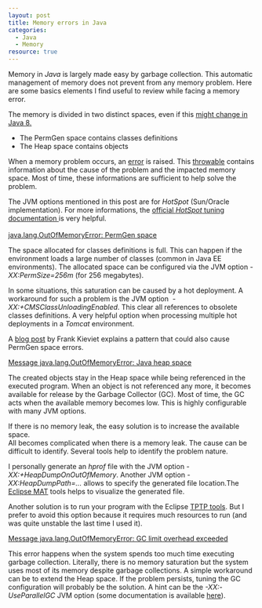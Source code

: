 ```yaml
--- 
layout: post 
title: Memory errors in Java
categories:
  - Java
  - Memory
resource: true
---
```

<p>
	Memory in <i>Java</i> is largely made easy by garbage collection. This
	automatic management of memory does not prevent from any memory
	problem. Here are some basics elements I find useful to review while
	facing a memory error.
</p>
<p>
	The memory is divided in two distinct spaces, even if this <a
		href="http://openjdk.java.net/jeps/122">might change in Java 8</a><a
		href="http://www.blogger.com/null">.</a><br />
<ul>
	<li>The PermGen space contains classes definitions</li>
	<li>The Heap space contains objects</li>
</ul>
<p>
	When a memory problem occurs, an
	<a
		href="http://docs.oracle.com/javase/7/docs/api/java/lang/OutOfMemoryError.html">error</a>
		is raised. This
	<a
		href="http://docs.oracle.com/javase/7/docs/api/java/lang/Throwable.html">throwable</a>
	contains information about the cause of the problem and the impacted
	memory space. Most of time, these informations are sufficient to help
	solve the problem.
</p>
<p>
	The JVM options mentioned in this post are for <i>HotSpot</i>
	(Sun/Oracle implementation). For more informations, the <a
		href="http://www.oracle.com/technetwork/java/javase/gc-tuning-6-140523.html">official
		<i>HotSpot</i> tuning documentation
	</a> is very helpful.<br />
	<a
		href="http://docs.oracle.com/javase/7/docs/webnotes/tsg/TSG-VM/html/memleaks.html#gbyuu"><br /></a><a
		href="http://docs.oracle.com/javase/7/docs/webnotes/tsg/TSG-VM/html/memleaks.html#gbyuu"><u>java.lang.OutOfMemoryError:
			PermGen space</u></a><br />
<ul></ul>
<p>
	The space allocated for classes definitions is full. This can happen if
	the environment loads a large number of classes (common in Java EE
	environments). The allocated space can be configured via the JVM option
	<i>-XX:PermSize=256m</i>
	(for 256 megabytes).
</p>
<p>
	In some situations, this saturation can be caused by a hot deployment.
	A workaround for such a problem is the JVM option&nbsp; <i>-XX:+CMSClassUnloadingEnabled</i>.
	This clear all references to obsolete classes definitions. A very
	helpful option when processing multiple hot deployments in a <i>Tomcat</i>
	environment.
</p>
<p>
	A <a
		href="http://frankkieviet.blogspot.fr/2006/10/classloader-leaks-dreaded-permgen-space.html">blog
		post</a> by Frank Kieviet explains a pattern that could also cause PermGen
	space errors.
</p>
<p>
	<a
		href="http://docs.oracle.com/javase/7/docs/webnotes/tsg/TSG-VM/html/memleaks.html#gbyvh"><u>Message
			java.lang.OutOfMemoryError: Java heap space</u></a>
</p>
<p>The created objects stay in the Heap space while being referenced
	in the executed program. When an object is not referenced any more, it
	becomes available for release by the Garbage Collector (GC). Most of
	time, the GC acts when the available memory becomes low. This is highly
	configurable with many JVM options.</p>
<p>
	If there is no memory leak, the easy solution is to increase the
	available space.<br />All becomes complicated when there is a memory
	leak. The cause can be difficult to identify. Several tools help to
	identify the problem nature.
</p>
<p>
	I personally generate an <i>hprof</i> file with the JVM option <i>-XX:+HeapDumpOnOutOfMemory</i>.
	Another JVM option <i>-XX:HeapDumpPath=...</i> allows to specify the
	generated file location.The <a href="http://www.eclipse.org/mat/">Eclipse
		MAT</a> tools helps to visualize the generated file.
</p>
<p>
	Another solution is to run your program with the Eclipse <a
		href="http://www.eclipse.org/tptp/">TPTP tools</a>. But I prefer to
	avoid this option because it requires much resources to run (and was
	quite unstable the last time I used it).
</p>
<p>
	<a
		href="http://www.oracle.com/technetwork/java/javase/gc-tuning-6-140523.html#cms.oom"><u>Message
			java.lang.OutOfMemoryError: GC limit overhead exceeded</u></a>
</p>
<p>
	This error happens when the system spends too much time executing
	garbage collection. Literally, there is no memory saturation but the
	system uses most of its memory despite garbage collections. A simple
	workaround can be to extend the Heap space. If the problem persists,
	tuning the GC configuration will probably be the solution. A hint can be the <i>-XX:-UseParallelGC</i> JVM option (some documentation is available <a href="http://www.oracle.com/technetwork/java/javase/gc-tuning-6-140523.html#par_gc">here</a>).
</p>